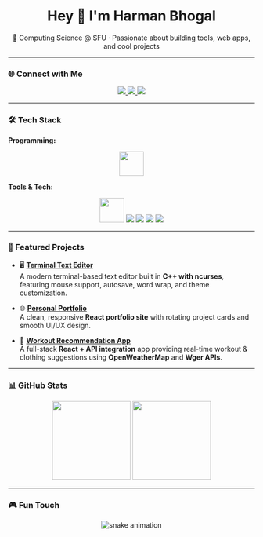 <h1 align="center">Hey 👋 I'm Harman Bhogal</h1>

<p align="center">
  🚀 Computing Science @ SFU · Passionate about building tools, web apps, and cool projects  
</p>

---

### 🌐 Connect with Me

<div align="center">
  <a href="https://www.linkedin.com/in/harman-bhogal-b2b532350">
    <img src="https://img.shields.io/badge/LinkedIn-0077B5?logo=linkedin&logoColor=white&style=for-the-badge" />
  </a>
  <a href="mailto:bhogalharman7@gmail.com">
    <img src="https://img.shields.io/badge/Email-D14836?logo=gmail&logoColor=white&style=for-the-badge" />
  </a>
  <a href="https://harmanb1.github.io">
    <img src="https://img.shields.io/badge/Portfolio-000000?logo=vercel&logoColor=white&style=for-the-badge" />
  </a>
</div>

---

### 🛠️ Tech Stack

**Programming:**  
<div align="center">
  <img src="https://skillicons.dev/icons?i=c,cpp,py,js,react,html,css,sql" height="50" />
</div>

**Tools & Tech:**  
<div align="center">
  <img src="https://skillicons.dev/icons?i=git,npm,markdown" height="50" />
  <img src="https://img.shields.io/badge/CLI-black?style=for-the-badge&logo=gnu-bash&logoColor=white" />
  <img src="https://img.shields.io/badge/REST%20APIs-02569B?style=for-the-badge&logo=postman&logoColor=white" />
  <img src="https://img.shields.io/badge/JSON-000000?style=for-the-badge&logo=json&logoColor=white" />
  <img src="https://img.shields.io/badge/Agile-2496ED?style=for-the-badge&logo=scrumalliance&logoColor=white" />
</div>

---

### 🌟 Featured Projects

- 🖥️ [**Terminal Text Editor**](https://github.com/HarmanB1/Editor)  
  A modern terminal-based text editor built in **C++ with ncurses**, featuring mouse support, autosave, word wrap, and theme customization.

- 🌐 [**Personal Portfolio**](https://harmanb1.github.io)  
  A clean, responsive **React portfolio site** with rotating project cards and smooth UI/UX design.

- 💪 [**Workout Recommendation App**](https://www.gitfit.works/)  
  A full-stack **React + API integration** app providing real-time workout & clothing suggestions using **OpenWeatherMap** and **Wger APIs**.

---

### 📊 GitHub Stats

<div align="center">
  <img src="https://github-profile-summary-cards.vercel.app/api/cards/profile-details?username=HarmanB1&theme=tokyonight" height="160" />

  <img src="https://github-readme-stats.vercel.app/api/top-langs/?username=HarmanB1&layout=compact&theme=tokyonight&hide=makefile,cmake" height="160" />
</div>


---

### 🎮 Fun Touch

<div align="center">
  <picture>
    <source media="(prefers-color-scheme: dark)" srcset="https://raw.githubusercontent.com/ashutosh00710/github-readme-activity-graph/master/output/github-contribution-grid-snake-dark.svg">
    <source media="(prefers-color-scheme: light)" srcset="https://raw.githubusercontent.com/ashutosh00710/github-readme-activity-graph/master/output/github-contribution-grid-snake.svg">
    <img alt="snake animation" src="https://raw.githubusercontent.com/ashutosh00710/github-readme-activity-graph/master/output/github-contribution-grid-snake.svg" />
  </picture>
</div>
